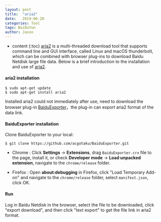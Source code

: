 ```yaml
---
layout: post
title:  "aria2"
date:   2019-06-20
categories: Tool
tags: BaiDuYun
author: Jason
---
```


* content
{:toc}
[aria2](https://aria2.github.io/) is a multi-threaded download tool that supports command line and GUI interface, called Linux and macOS thunderbolt, which can be combined with browser plug-ins to download Baidu Netdisk large file data. Below is a brief introduction to the installation and use of [aria2](https://aria2.github.io/).




#### **aria2 installation**

```
$ sudo apt-get update
$ sudo apt-get install aria2
```

Installed aria2 could not immediately after use, need to download the browser plug-in [BaiduExporter](https://github.com/acgotaku/BaiduExporter)，the plug-in can export aria2 format of the data link.

#### **BaiduExporter installation**

Clone BaiduExporter to your local:

```
$ git clone https://github.com/acgotaku/BaiduExporter.git
```

- Chrome : Click **Settings** -> **Extensions**, drag `BaiduExporter.crx` file to the page, install it, or check **Developer mode** -> **Load unpacked extension**, navigate to the `chrome/release` folder.

- Firefox : Open **about:debugging** in Firefox, click "Load Temporary Add-on" and navigate to the `chrome/release` folder, select `manifest.json`, click OK.

#### **Run**

Log in Baidu Netdisk in the browser, select the file to be downloaded, click "export download", and then click "text export" to get the file link in aria2 format.